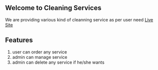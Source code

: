 ## Welcome to Cleaning Services

We are providing various kind of cleanning service as per user need
[Live Site](https://clean-service-client.web.app/)

## Features

1. user can order any service
2. admin can manage service
3. admin can delete any service if he/she wants
